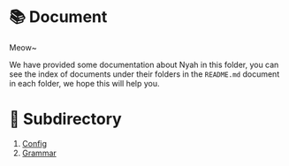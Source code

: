 # 📚 Document

Meow~

We have provided some documentation about Nyah in this folder, you can see the index of documents under their
folders in the `README.md` document in each folder, we hope this will help you.

# 📂 Subdirectory

1. [Config](./Config/README.md)
2. [Grammar](./Grammar/README.md)


